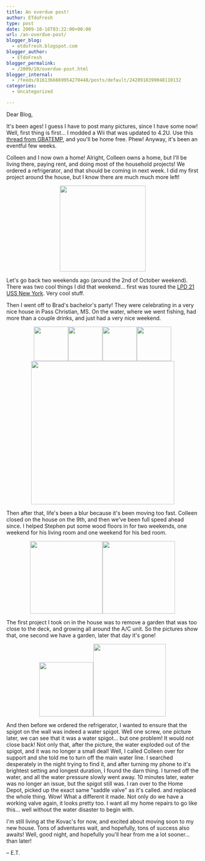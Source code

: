 ```yaml
---
title: An overdue post!
author: ETdoFresh
type: post
date: 2009-10-16T03:22:00+00:00
url: /an-overdue-post/
blogger_blog:
  - etdofresh.blogspot.com
blogger_author:
  - ETdoFresh
blogger_permalink:
  - /2009/10/overdue-post.html
blogger_internal:
  - /feeds/8161366669954270448/posts/default/2428918399048110132
categories:
  - Uncategorized

---
```

Dear Blog,

It's been ages! I guess I have to post many pictures, since I have some now! Well, first thing is first... I modded a Wii that was updated to 4.2U. Use this [thread from GBATEMP][1], and you'll be home free. Phew! Anyway, it's been an eventful few weeks.

Colleen and I now own a home! Alright, Colleen owns a home, but I'll be living there, paying rent, and doing most of the household projects! We ordered a refrigerator, and that should be coming in next week. I did my first project around the house, but I know there are much much more left!

<p align="center">
  <a href="http://lh6.ggpht.com/_yEPuIWl8ybE/StfoGDTaVmI/AAAAAAAAAls/3qndt32cNmk/s1600/CIMG0002.jpg"><img src="http://lh6.ggpht.com/_yEPuIWl8ybE/StfoGDTaVmI/AAAAAAAAAls/3qndt32cNmk/s288/CIMG0002.jpg" width="225" /></a>
</p>

Let's go back two weekends ago (around the 2nd of October weekend). There was two cool things I did that weekend... first was toured the [LPD 21 USS New York][2]. Very cool stuff.

Then I went off to Brad's bachelor's party! They were celebrating in a very nice house in Pass Christian, MS. On the water, where we went fishing, had more than a couple drinks, and just had a very nice weekend.

<p align="center">
  <a href="http://lh3.ggpht.com/_yEPuIWl8ybE/StfrBC-7KzI/AAAAAAAAAl0/G0K__28fUrU/s1600/CIMG0008.jpg"><img src="http://lh3.ggpht.com/_yEPuIWl8ybE/StfrBC-7KzI/AAAAAAAAAl0/G0K__28fUrU/s144/CIMG0008.jpg" width="90" /></a><a href="http://lh5.ggpht.com/_yEPuIWl8ybE/StfrBibnNAI/AAAAAAAAAl8/KXqXLfod_yY/s1600/CIMG0005.jpg"><img src="http://lh5.ggpht.com/_yEPuIWl8ybE/StfrBibnNAI/AAAAAAAAAl8/KXqXLfod_yY/s144/CIMG0005.jpg" width="90" /></a><a href="http://lh6.ggpht.com/_yEPuIWl8ybE/StfrCI7uPbI/AAAAAAAAAmE/axrUPkEEA3s/s1600/CIMG0010.jpg"><img src="http://lh6.ggpht.com/_yEPuIWl8ybE/StfrCI7uPbI/AAAAAAAAAmE/axrUPkEEA3s/s144/CIMG0010.jpg" width="90" /></a><a href="http://lh5.ggpht.com/_yEPuIWl8ybE/StfrCrXPkqI/AAAAAAAAAmM/iHWUyKwVFzs/s1600/CIMG0020.jpg"><img src="http://lh5.ggpht.com/_yEPuIWl8ybE/StfrCrXPkqI/AAAAAAAAAmM/iHWUyKwVFzs/s144/CIMG0020.jpg" width="90" /></a><a href="http://lh5.ggpht.com/_yEPuIWl8ybE/StfrDTPk54I/AAAAAAAAAmU/WMV2wgnmiVg/s1600/CIMG0012.jpg"><img src="http://lh5.ggpht.com/_yEPuIWl8ybE/StfrDTPk54I/AAAAAAAAAmU/WMV2wgnmiVg/s400/CIMG0012.jpg" width="375" /></a>
</p>

Then after that, life's been a blur because it's been moving too fast. Colleen closed on the house on the 9th, and then we've been full speed ahead since. I helped Stephen put some wood floors in for two weekends, one weekend for his living room and one weekend for his bed room.

<p align="center">
  <a href="http://lh5.ggpht.com/_yEPuIWl8ybE/StfuUr1T2oI/AAAAAAAAAmc/msO22XteLSI/s1600/IMG_5688.JPG"><img src="http://lh5.ggpht.com/_yEPuIWl8ybE/StfuUr1T2oI/AAAAAAAAAmc/msO22XteLSI/s288/IMG_5688.JPG" width="190" /></a><a href="http://lh5.ggpht.com/_yEPuIWl8ybE/StfuVE4N9VI/AAAAAAAAAmk/Nmn2eCZAJ0M/s1600/IMG_5693.JPG"><img src="http://lh5.ggpht.com/_yEPuIWl8ybE/StfuVE4N9VI/AAAAAAAAAmk/Nmn2eCZAJ0M/s288/IMG_5693.JPG" width="190" /></a>
</p>

The first project I took on in the house was to remove a garden that was too close to the deck, and growing all around the A/C unit. So the pictures show that, one second we have a garden, later that day it's gone!

<p align="center">
  <a href="http://lh4.ggpht.com/_yEPuIWl8ybE/StfvmBZwNwI/AAAAAAAAAms/_PLmtuy3onc/s1600/CIMG0009.jpg"><img src="http://lh4.ggpht.com/_yEPuIWl8ybE/StfvmBZwNwI/AAAAAAAAAms/_PLmtuy3onc/s288/CIMG0009.jpg" height="142" /></a><a href="http://lh6.ggpht.com/_yEPuIWl8ybE/Stfvmmh8hRI/AAAAAAAAAm0/-pHTPmvhBw4/s1600/CIMG0015.jpg"><img src="http://lh6.ggpht.com/_yEPuIWl8ybE/Stfvmmh8hRI/AAAAAAAAAm0/-pHTPmvhBw4/s288/CIMG0015.jpg" width="190" /></a>
</p>

And then before we ordered the refrigerator, I wanted to ensure that the spigot on the wall was indeed a water spigot. Well one screw, one picture later, we can see that it was a water spigot... but one problem! It would not close back! Not only that, after the picture, the water exploded out of the spigot, and it was no longer a small deal! Well, I called Colleen over for support and she told me to turn off the main water line. I searched desperately in the night trying to find it, and after turning my phone to it's brightest setting and longest duration, I found the darn thing. I turned off the water, and all the water pressure slowly went away. 10 minutes later, water was no longer an issue, but the spigot still was. I ran over to the Home Depot, picked up the exact same "saddle valve" as it's called. and replaced the whole thing. Wow! What a different it made. Not only do we have a working valve again, it looks pretty too. I want all my home repairs to go like this... well without the water disaster to begin with.

I'm still living at the Kovac's for now, and excited about moving soon to my new house. Tons of adventures wait, and hopefully, tons of success also awaits! Well, good night, and hopefully you'll hear from me a lot sooner... than later!

– E.T.

 [1]: http://gbatemp.net/index.php?showtopic=183064
 [2]: http://en.wikipedia.org/wiki/USS_New_York_(LPD-21)